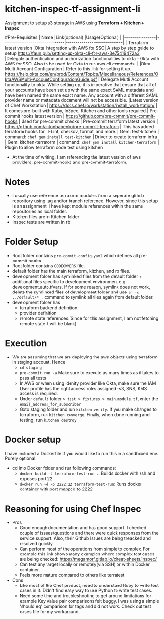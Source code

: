 # kitchen-inspec-tf-assignment-li

Assignment to setup s3 storage in AWS using **Terraform + Kitchen + Inspec**

#Pre-Requisites
|   Name             |Link(optional)                         |Usage(Optional)                         |
|----------------|-------------------------------|-----------------------------|
| Terraform latest version
|Okta Integration with AWS for SSO| A step by step guide to setup https://faun.pub/setting-up-okta-cli-for-aws-3e75419472a3           |Delegate authentication and authorization functionalities to okta - Okta with AWS for SSO. Also to be used for Okta to run aws cli commands.            |
|Okta Multi Account Configuration | Refer to this link for setting it up. https://help.okta.com/en/prod/Content/Topics/Miscellaneous/References/OktaAWSMulti-AccountConfigurationGuide.pdf | Delegate Mutli Account functionality to okta. While setting up, it is imperative that ensure that all of your accounts have been set up with the same exact SAML metadata and have been named the same exact name. Any account with a different SAML provider name or metadata document will not be accessible.
|Latest version of Chef Workstation | https://docs.chef.io/workstation/install_workstation/ | It comes pre-built with Ruby, InSpec, Kitchen and other tools required
| Pre-commit hooks latest version | https://github.com/pre-commit/pre-commit-hooks | Used for pre-commit checks
| Pre-commit terraform latest version |  https://github.com/antonbabenko/pre-commit-terraform | This has added terraform hooks for TFLint, checkov, format, and more.
| Gem: test-kitchen | command: `chef gem install test-kitchen` | Driver to create terraform infra
| Gem: kitchen-terraform | command: `chef gem install kitchen-terraform` | Plugin to allow terraform code test using kitchen

- At the time of writing, I am referencing the latest version of aws providers, pre-commit-hooks and pre-commit-terraform.


# Notes
 - I usually use reference terraform modules from a seperate github repository using tag and/or branch reference. However, since this setup is an assignment, I have kept module references within the same repositories as local folder.
 - Kitchen files are in Kitchen folder
 - Inspec tests are written in rb


# Folder Setup
 - Root folder contains `pre-commit-config.yaml` which defines all pre-commit hooks
 - Root folder contains `CODEOWNERS` file.
 - default folder has the main terraform, kitchen, and rb files.
 - development folder has symlinked files from the default folder + additional files specific to development environment e.g development.auto.tfvars. If for some reason, symlink does not work, delete the symlinked files of development folder and use `ln -s ../default/* .` command to symlink all files again from default folder.
 - development folder has
   - terraform backend definition
   - provider definition
   - remote state references.(Since for this assignment, I am not fetching remote state it will be blank)

# Execution
- We are assuming that we are deploying the aws objects using terraform in staging account. Hence
  - `cd staging`
  - `pre-commit run -a` Make sure to execute as many times as it takes to pass all tests
  - In AWS or when using idenity provider like Okta, make sure the IAM User profile has the right access roles assigned -s3, SNS, KMS access is required.
  - Under `default` folder `> test > fixtures > main.module.tf`, enter the `email_address_for_subscriber`
  - Goto staging folder and run `kitchen verify`. If you make changes to terraform, run `kitchen converge`. Finally, when done running and testing, run `kitchen destroy`

# Docker setup
I have included a Dockerfile if you would like to run this in a sandboxed env. Purely optional.
- cd into Docker folder and run following commands:
  - `docker build -t terraform-test-run .`: Builds docker with ssh and exposes port 22
  - `docker run -d -p 2222:22 terraform-test-run`: Runs docker container with port mapped to 2222

# Reasoning for using Chef Inspec
  - Pros
      - Good enough documentation and has good support. I checked couple of issues/questions and there were quick responses from the service support. Also, their Github Issues are being treacked and resolved quickly.
      - Can perform most of the operations from simple to complex. For example this link shows many examples where complex test cases are being checked: https://megamorf.gitlab.io/cheat-sheets/inspec/
      - Can test any target locally or remotely(via SSH) or within Docker container.
      - Feels more mature compared to others like terratest
  - Cons
    - Like most of the Chef product, need to understand Ruby to write test cases in it. Didn't find easy way to use Python to write test cases.
    - Need some time and troubleshooting to get around limitations for example Key Value pair comparisons felt buggy. I was using a simple 'should eq' comparison for tags and did not work. Check out test cases file for my workaround.

<!-- BEGINNING OF PRE-COMMIT-TERRAFORM DOCS HOOK -->


<!-- END OF PRE-COMMIT-TERRAFORM DOCS HOOK -->